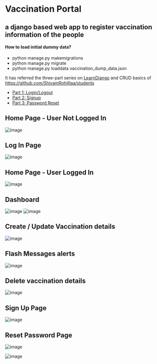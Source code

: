# Vaccination Portal
## a django based web app to register vaccination information of the people

#### How to load initial dummy data?
- python manage.py makemigrations
- python manage.py migrate
- python manage.py loaddata vaccination_dump_data.json

It has referred the three-part series on [LearnDjango](https://learndjango.com) and CRUD basics of https://github.com/ShivamRohilllaa/students

- [Part 1: Login/Logout](https://learndjango.com/tutorials/django-login-and-logout-tutorial)
- [Part 2: Signup](https://learndjango.com/tutorials/django-signup-tutorial)
- [Part 3: Password Reset](https://learndjango.com/tutorials/django-password-reset-tutorial)

## Home Page - User Not Logged In
![image](https://user-images.githubusercontent.com/46608433/143462599-daf4f881-a7dc-451d-bc02-b42146ad0727.png)

## Log In Page
![image](https://user-images.githubusercontent.com/46608433/143462735-89212551-63fa-4553-a8af-f43a7738afca.png)

## Home Page - User Logged In
![image](https://user-images.githubusercontent.com/46608433/143462832-731fc2dc-ac1f-4c5e-99cf-740a1c1e3453.png)

## Dashboard
![image](https://user-images.githubusercontent.com/46608433/143462924-b63b5b1d-32cb-4d72-b4e2-0eaad9004426.png)
![image](https://user-images.githubusercontent.com/46608433/143462970-3ca9768d-36e8-4d17-bb60-27c9e4dbb0a6.png)

## Create / Update Vaccination details
![image](https://user-images.githubusercontent.com/46608433/143463095-092d1523-e23e-4ca0-b4d6-0d70f90a943d.png)

## Flash Messages alerts
![image](https://user-images.githubusercontent.com/46608433/143463327-17b2c437-c3ea-4a62-b5ee-c1fc878e0041.png)

## Delete vaccination details
![image](https://user-images.githubusercontent.com/46608433/143463422-2701f710-05d5-4baa-a700-b9607512ee57.png)

## Sign Up Page
![image](https://user-images.githubusercontent.com/46608433/143464600-2a60cdff-cfb7-418c-aa88-4f1318b58408.png)

## Reset Password Page
![image](https://user-images.githubusercontent.com/46608433/143464690-7709bc4a-bf0a-4934-a9af-0f65dabb1638.png)

![image](https://user-images.githubusercontent.com/46608433/143463510-7bfbc0af-5dc4-401d-80fe-9179f4089348.png)
